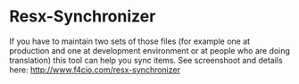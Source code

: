 # Resx-Synchronizer
If you have to maintain two sets of those files (for example one at production and one at development environment or at people who are doing translation) this tool can help you sync items. See screenshoot and details here: http://www.f4cio.com/resx-synchronizer
